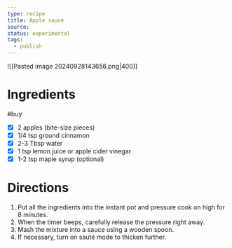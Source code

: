 ```yaml
---
type: recipe
title: Apple sauce
source: 
status: experimental
tags:
  - publish
---
```

![[Pasted image 20240928143656.png|400]]
# Ingredients
#buy
- [x] 2 apples (bite-size pieces)
- [x] 1/4 tsp ground cinnamon
- [x] 2-3 Tbsp water
- [x] 1 tsp lemon juice or apple cider vinegar
- [x] 1-2 tsp maple syrup (optional)
# Directions
1. Put all the ingredients into the instant pot and pressure cook on high for 8 minutes.
2. When the timer beeps, carefully release the pressure right away.
3. Mash the mixture into a sauce using a wooden spoon.
4. If necessary, turn on sauté mode to thicken further.